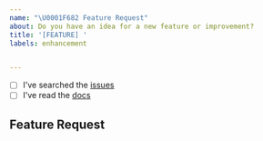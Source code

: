 ```yaml
---
name: "\U0001F682 Feature Request"
about: Do you have an idea for a new feature or improvement?
title: '[FEATURE] '
labels: enhancement


---
```


<!--
    Thanks for wanting to make Atlas tools better.

    Have you...
-->

- [ ] I've searched the [issues](https://github.com/atlas-bi/Tableau-Metadata-Exporter/issues)
- [ ] I've read the [docs](https://www.atlas.bi/docs/bi_library/etl/)

## Feature Request

<!-- Thanks! 🤠 -->
